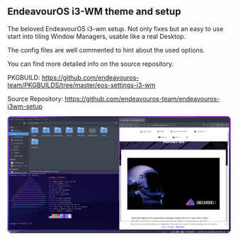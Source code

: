 ## EndeavourOS i3-WM theme and setup

The beloved EndeavourOS i3-wm setup.
Not only fixes but an easy to use start into tiling Window Managers, usable like a real Desktop.

The config files are well commented to hint about the used options.

You can find more detailed info on the source repository.

PKGBUILD:
https://github.com/endeavouros-team/PKGBUILDS/tree/master/eos-settings-i3-wm

Source Repository:
https://github.com/endeavouros-team/endeavouros-i3wm-setup

![eos-i3-wm](https://raw.githubusercontent.com/endeavouros-team/endeavouros-DE-fixes/main/i3-wm/i3-wm-endeavouros.png)
